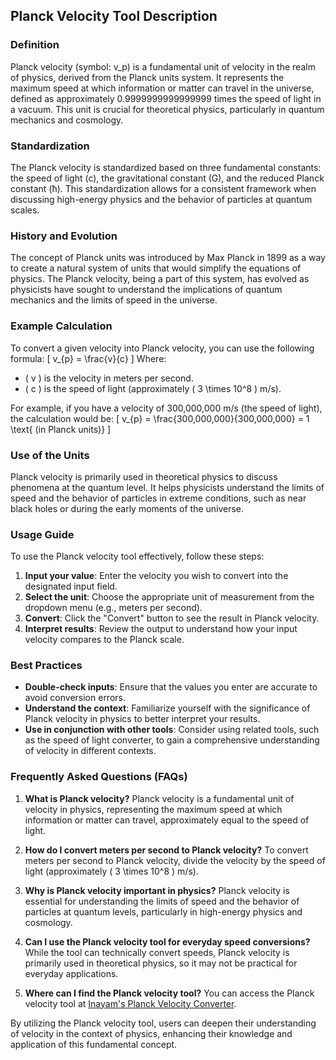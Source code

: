 ## Planck Velocity Tool Description

### Definition
Planck velocity (symbol: v_p) is a fundamental unit of velocity in the realm of physics, derived from the Planck units system. It represents the maximum speed at which information or matter can travel in the universe, defined as approximately 0.9999999999999999 times the speed of light in a vacuum. This unit is crucial for theoretical physics, particularly in quantum mechanics and cosmology.

### Standardization
The Planck velocity is standardized based on three fundamental constants: the speed of light (c), the gravitational constant (G), and the reduced Planck constant (ħ). This standardization allows for a consistent framework when discussing high-energy physics and the behavior of particles at quantum scales.

### History and Evolution
The concept of Planck units was introduced by Max Planck in 1899 as a way to create a natural system of units that would simplify the equations of physics. The Planck velocity, being a part of this system, has evolved as physicists have sought to understand the implications of quantum mechanics and the limits of speed in the universe.

### Example Calculation
To convert a given velocity into Planck velocity, you can use the following formula:
\[ v_{p} = \frac{v}{c} \]
Where:
- \( v \) is the velocity in meters per second.
- \( c \) is the speed of light (approximately \( 3 \times 10^8 \) m/s).

For example, if you have a velocity of 300,000,000 m/s (the speed of light), the calculation would be:
\[ v_{p} = \frac{300,000,000}{300,000,000} = 1 \text{ (in Planck units)} \]

### Use of the Units
Planck velocity is primarily used in theoretical physics to discuss phenomena at the quantum level. It helps physicists understand the limits of speed and the behavior of particles in extreme conditions, such as near black holes or during the early moments of the universe.

### Usage Guide
To use the Planck velocity tool effectively, follow these steps:
1. **Input your value**: Enter the velocity you wish to convert into the designated input field.
2. **Select the unit**: Choose the appropriate unit of measurement from the dropdown menu (e.g., meters per second).
3. **Convert**: Click the "Convert" button to see the result in Planck velocity.
4. **Interpret results**: Review the output to understand how your input velocity compares to the Planck scale.

### Best Practices
- **Double-check inputs**: Ensure that the values you enter are accurate to avoid conversion errors.
- **Understand the context**: Familiarize yourself with the significance of Planck velocity in physics to better interpret your results.
- **Use in conjunction with other tools**: Consider using related tools, such as the speed of light converter, to gain a comprehensive understanding of velocity in different contexts.

### Frequently Asked Questions (FAQs)

1. **What is Planck velocity?**
   Planck velocity is a fundamental unit of velocity in physics, representing the maximum speed at which information or matter can travel, approximately equal to the speed of light.

2. **How do I convert meters per second to Planck velocity?**
   To convert meters per second to Planck velocity, divide the velocity by the speed of light (approximately \( 3 \times 10^8 \) m/s).

3. **Why is Planck velocity important in physics?**
   Planck velocity is essential for understanding the limits of speed and the behavior of particles at quantum levels, particularly in high-energy physics and cosmology.

4. **Can I use the Planck velocity tool for everyday speed conversions?**
   While the tool can technically convert speeds, Planck velocity is primarily used in theoretical physics, so it may not be practical for everyday applications.

5. **Where can I find the Planck velocity tool?**
   You can access the Planck velocity tool at [Inayam's Planck Velocity Converter](https://www.inayam.co/unit-converter/velocity).

By utilizing the Planck velocity tool, users can deepen their understanding of velocity in the context of physics, enhancing their knowledge and application of this fundamental concept.